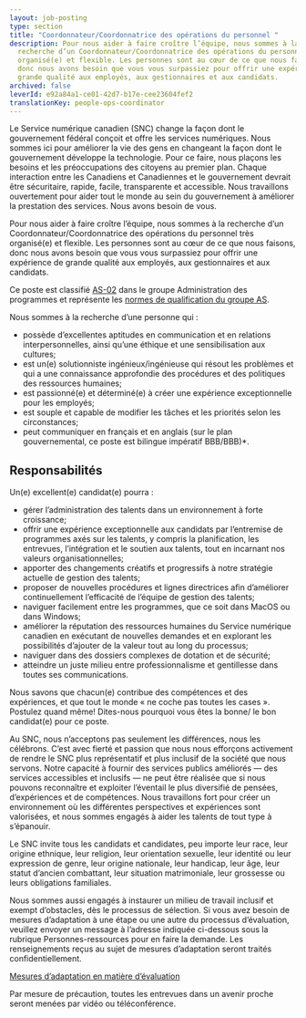 ```yaml
---
layout: job-posting
type: section
title: "Coordonnateur/Coordonnatrice des opérations du personnel "
description: Pour nous aider à faire croître l’équipe, nous sommes à la
  recherche d’un Coordonnateur/Coordonnatrice des opérations du personnel très
  organisé(e) et flexible. Les personnes sont au cœur de ce que nous faisons,
  donc nous avons besoin que vous vous surpassiez pour offrir une expérience de
  grande qualité aux employés, aux gestionnaires et aux candidats.
archived: false
leverId: e92a84a1-ce01-42d7-b17e-cee23604fef2
translationKey: people-ops-coordinator
---
```

Le Service numérique canadien (SNC) change la façon dont le gouvernement fédéral conçoit et offre les services numériques. Nous sommes ici pour améliorer la vie des gens en changeant la façon dont le gouvernement développe la technologie. Pour ce faire, nous plaçons les besoins et les préoccupations des citoyens au premier plan. Chaque interaction entre les Canadiens et Canadiennes et le gouvernement devrait être sécuritaire, rapide, facile, transparente et accessible. Nous travaillons ouvertement pour aider tout le monde au sein du gouvernement à améliorer la prestation des services. Nous avons besoin de vous.

Pour nous aider à faire croître l’équipe, nous sommes à la recherche d’un Coordonnateur/Coordonnatrice des opérations du personnel très organisé(e) et flexible. Les personnes sont au cœur de ce que nous faisons, donc nous avons besoin que vous vous surpassiez pour offrir une expérience de grande qualité aux employés, aux gestionnaires et aux candidats.

Ce poste est classifié [AS-02](https://www.tbs-sct.gc.ca/agreements-conventions/view-visualiser-fra.aspx?id=15) dans le groupe Administration des programmes et représente les [normes de qualification du groupe AS](https://www.canada.ca/fr/secretariat-conseil-tresor/services/dotation/normes-qualification/centrale.html).

Nous sommes à la recherche d’une personne qui :

* possède d’excellentes aptitudes en communication et en relations interpersonnelles, ainsi qu’une éthique et une sensibilisation aux cultures;
* est un(e) solutionniste ingénieux/ingénieuse qui résout les problèmes et qui a une connaissance approfondie des procédures et des politiques des ressources humaines;
* est passionné(e) et déterminé(e) à créer une expérience exceptionnelle pour les employés;
* est souple et capable de modifier les tâches et les priorités selon les circonstances;
* peut communiquer en français et en anglais (sur le plan gouvernemental, ce poste est bilingue impératif BBB/BBB)*.

## Responsabilités

Un(e) excellent(e) candidat(e) pourra :

* gérer l’administration des talents dans un environnement à forte croissance;
* offrir une expérience exceptionnelle aux candidats par l’entremise de programmes axés sur les talents, y compris la planification, les entrevues, l’intégration et le soutien aux talents, tout en incarnant nos valeurs organisationnelles;
* apporter des changements créatifs et progressifs à notre stratégie actuelle de gestion des talents;
* proposer de nouvelles procédures et lignes directrices afin d’améliorer continuellement l’efficacité de l’équipe de gestion des talents;
* naviguer facilement entre les programmes, que ce soit dans MacOS ou dans Windows;
* améliorer la réputation des ressources humaines du Service numérique canadien en exécutant de nouvelles demandes et en explorant les possibilités d’ajouter de la valeur tout au long du processus;
* naviguer dans des dossiers complexes de dotation et de sécurité;
* atteindre un juste milieu entre professionnalisme et gentillesse dans toutes ses communications.

Nous savons que chacun(e) contribue des compétences et des expériences, et que tout le monde « ne coche pas toutes les cases ». Postulez quand même! Dites-nous pourquoi vous êtes la bonne/ le bon candidat(e) pour ce poste.

Au SNC, nous n’acceptons pas seulement les différences, nous les célébrons. C’est avec fierté et passion que nous nous efforçons activement de rendre le SNC plus représentatif et plus inclusif de la société que nous servons. Notre capacité à fournir des services publics améliorés — des services accessibles et inclusifs — ne peut être réalisée que si nous pouvons reconnaître et exploiter l’éventail le plus diversifié de pensées, d’expériences et de compétences. Nous travaillons fort pour créer un environnement où les différentes perspectives et expériences sont valorisées, et nous sommes engagés à aider les talents de tout type à s’épanouir.

Le SNC invite tous les candidats et candidates, peu importe leur race, leur origine ethnique, leur religion, leur orientation sexuelle, leur identité ou leur expression de genre, leur origine nationale, leur handicap, leur âge, leur statut d’ancien combattant, leur situation matrimoniale, leur grossesse ou leurs obligations familiales.

Nous sommes aussi engagés à instaurer un milieu de travail inclusif et exempt d’obstacles, dès le processus de sélection. Si vous avez besoin de mesures d’adaptation à une étape ou une autre du processus d’évaluation, veuillez envoyer un message à l’adresse indiquée ci-dessous sous la rubrique Personnes-ressources pour en faire la demande. Les renseignements reçus au sujet de mesures d’adaptation seront traités confidentiellement.

[Mesures d’adaptation en matière d’évaluation](https://www.canada.ca/fr/commission-fonction-publique/services/mesures-d-adaptation-matiere-evaluation.html)

Par mesure de précaution, toutes les entrevues dans un avenir proche seront menées par vidéo ou téléconférence.